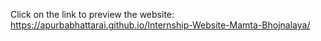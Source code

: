Click on the link to preview the website:  https://apurbabhattarai.github.io/Internship-Website-Mamta-Bhojnalaya/
